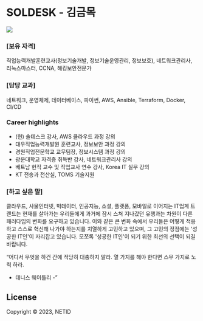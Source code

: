 # SOLDESK - 김금목
<img src="https://img.shields.io/badge/aws%20cloud-soldesk-339933?style=for-the-badge&logo=amazonec2">

### [보유 자격]
직업능력개발훈련교사(정보기술개발, 정보기술운영관리, 정보보호), 네트워크관리사, 리눅스마스터, CCNA, 해킹보안전문가
### [담당 교과]
네트워크, 운영체제, 데이터베이스, 파이썬, AWS, Ansible, Terraform, Docker, CI/CD
### Career highlights
- (현) 솔데스크 강사, AWS 클라우드 과정 강의
- 대우직업능력개발원 훈련교사, 정보보안 과정 강의
- 경원직업전문학교 교무팀장, 정보시스템 과정 강의
- 광운대학교 자격증 취득반 강사, 네트워크관리사 강의
- 베트남 현직 교수 및 직업교사 연수 강사, Korea IT 실무 강의
- KT 전송과 전산실, TOMS 기술지원
### [하고 싶은 말]
클라우드, 사물인터넷, 빅데이터, 인공지능, 소셜, 플랫폼, 모바일로 이어지는 IT업계 트랜드는 현재를 살아가는 우리들에게 과거에 잠시 스쳐 지나갔던 유행과는 차원이 다른 패러다임의 변화를 요구하고 있습니다.
이와 같은 큰 변화 속에서 우리들은 어떻게 적응하고 스스로 혁신해 나가야 하는지를 치열하게 고민하고 있으며, 그 고민의 정점에는 '성공한 IT인'이 자리잡고 있습니다.
모쪼록 '성공한 IT인'이 되기 위한 최선의 선택이 되길 바랍니다.

“어디서 무엇을 하건 간에 적당히 대충하지 말라. 열 가지를 해야 한다면 스무 가지로 노력 하라.
- 데니스 웨이틀리 -”
## License
Copyright © 2023, NETID
